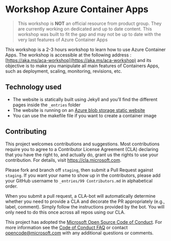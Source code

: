 # Workshop Azure Container Apps

> This workshop is **NOT** an official resource from product group. They are currently working on dedicated and up to date content. This workshop was built to fit the gap and may not be up to date with the very last features of Azure Container Apps

This workshop is a 2-3 hours workshop to learn how to use Azure Container Apps. The workshop is accessible at the following address : [https://aka.ms/aca-workshop](https://aka.ms/aca-workshop) and its objective is to make you manipulate all main features of Containers Apps, such as deployment, scaling, monitoring, revisions, etc.

## Technology used

- The website is statically built using Jekyll and you’ll find the different pages inside the `_entries` folder
- The website is running on an [Azure blob storage static website](https://docs.microsoft.com/en-us/azure/storage/blobs/storage-blob-static-website)
- You can use the makefile file if you want to create a container image

## Contributing

This project welcomes contributions and suggestions.  Most contributions require you to agree to a
Contributor License Agreement (CLA) declaring that you have the right to, and actually do, grant us
the rights to use your contribution. For details, visit https://cla.microsoft.com.

Please fork and branch off `staging`, then submit a Pull Request against `staging`.
If you want your name to show up in the contributors, please add your GitHub username to `_entries/99 Contributors.md` in alphabetical order.

When you submit a pull request, a CLA-bot will automatically determine whether you need to provide
a CLA and decorate the PR appropriately (e.g., label, comment). Simply follow the instructions
provided by the bot. You will only need to do this once across all repos using our CLA.

This project has adopted the [Microsoft Open Source Code of Conduct](https://opensource.microsoft.com/codeofconduct/).
For more information see the [Code of Conduct FAQ](https://opensource.microsoft.com/codeofconduct/faq/) or
contact [opencode@microsoft.com](mailto:opencode@microsoft.com) with any additional questions or comments.
